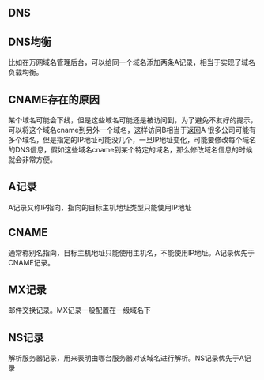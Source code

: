 ## DNS


## DNS均衡
比如在万网域名管理后台，可以给同一个域名添加两条A记录，相当于实现了域名负载均衡。

## CNAME存在的原因
某个域名可能会下线，但是这些域名可能还是被访问到，为了避免不友好的提示，可以将这个域名cname到另外一个域名，这样访问B相当于返回A
很多公司可能有多个域名，但是指定的IP地址可能没几个，一旦IP地址变化，可能要修改每个域名的DNS信息，假如这些域名cname到某个特定的域名，那么修改域名信息的时候就会非常方便。

## A记录

A记录又称IP指向，指向的目标主机地址类型只能使用IP地址

## CNAME

通常称别名指向，目标主机地址只能使用主机名，不能使用IP地址。A记录优先于CNAME记录。

## MX记录
邮件交换记录。MX记录一般配置在一级域名下

## NS记录

解析服务器记录，用来表明由哪台服务器对该域名进行解析。NS记录优先于A记录